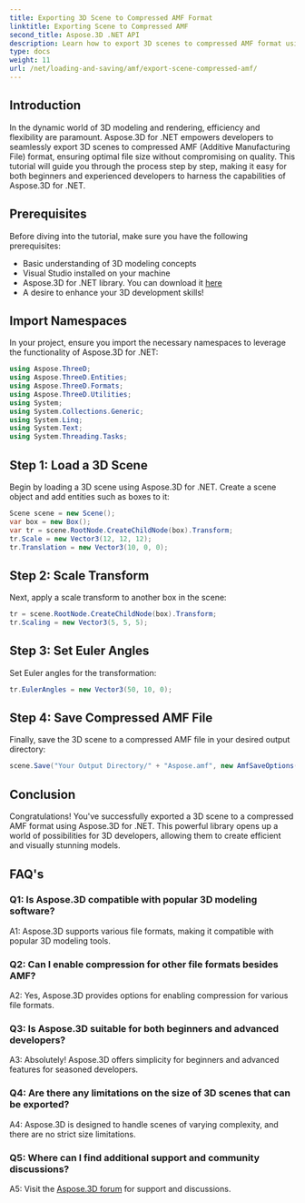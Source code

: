 ```yaml
---
title: Exporting 3D Scene to Compressed AMF Format
linktitle: Exporting Scene to Compressed AMF 
second_title: Aspose.3D .NET API
description: Learn how to export 3D scenes to compressed AMF format using Aspose.3D for .NET. Enhance your development skills with this step-by-step guide.
type: docs
weight: 11
url: /net/loading-and-saving/amf/export-scene-compressed-amf/
---
```

## Introduction

In the dynamic world of 3D modeling and rendering, efficiency and flexibility are paramount. Aspose.3D for .NET empowers developers to seamlessly export 3D scenes to compressed AMF (Additive Manufacturing File) format, ensuring optimal file size without compromising on quality. This tutorial will guide you through the process step by step, making it easy for both beginners and experienced developers to harness the capabilities of Aspose.3D for .NET.

## Prerequisites

Before diving into the tutorial, make sure you have the following prerequisites:

- Basic understanding of 3D modeling concepts
- Visual Studio installed on your machine
- Aspose.3D for .NET library. You can download it [here](https://releases.aspose.com/3d/net/)
- A desire to enhance your 3D development skills!

## Import Namespaces

In your project, ensure you import the necessary namespaces to leverage the functionality of Aspose.3D for .NET:

```csharp
using Aspose.ThreeD;
using Aspose.ThreeD.Entities;
using Aspose.ThreeD.Formats;
using Aspose.ThreeD.Utilities;
using System;
using System.Collections.Generic;
using System.Linq;
using System.Text;
using System.Threading.Tasks;
```

## Step 1: Load a 3D Scene

Begin by loading a 3D scene using Aspose.3D for .NET. Create a scene object and add entities such as boxes to it:

```csharp
Scene scene = new Scene();
var box = new Box();
var tr = scene.RootNode.CreateChildNode(box).Transform;
tr.Scale = new Vector3(12, 12, 12);
tr.Translation = new Vector3(10, 0, 0);
```

## Step 2: Scale Transform

Next, apply a scale transform to another box in the scene:

```csharp
tr = scene.RootNode.CreateChildNode(box).Transform;
tr.Scaling = new Vector3(5, 5, 5);
```

## Step 3: Set Euler Angles

Set Euler angles for the transformation:

```csharp
tr.EulerAngles = new Vector3(50, 10, 0);
```

## Step 4: Save Compressed AMF File

Finally, save the 3D scene to a compressed AMF file in your desired output directory:

```csharp
scene.Save("Your Output Directory/" + "Aspose.amf", new AmfSaveOptions() { EnableCompression = false });
```

## Conclusion

Congratulations! You've successfully exported a 3D scene to a compressed AMF format using Aspose.3D for .NET. This powerful library opens up a world of possibilities for 3D developers, allowing them to create efficient and visually stunning models.

## FAQ's

### Q1: Is Aspose.3D compatible with popular 3D modeling software?

A1: Aspose.3D supports various file formats, making it compatible with popular 3D modeling tools.

### Q2: Can I enable compression for other file formats besides AMF?

A2: Yes, Aspose.3D provides options for enabling compression for various file formats.

### Q3: Is Aspose.3D suitable for both beginners and advanced developers?

A3: Absolutely! Aspose.3D offers simplicity for beginners and advanced features for seasoned developers.

### Q4: Are there any limitations on the size of 3D scenes that can be exported?

A4: Aspose.3D is designed to handle scenes of varying complexity, and there are no strict size limitations.

### Q5: Where can I find additional support and community discussions?

A5: Visit the [Aspose.3D forum](https://forum.aspose.com/c/3d/18) for support and discussions.
